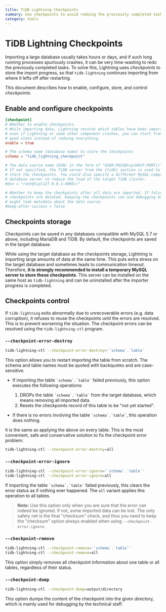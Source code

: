 ```yaml
---
title: TiDB Lightning Checkpoints
summary: Use checkpoints to avoid redoing the previously completed tasks before the crash.
category: tools
---
```


# TiDB Lightning Checkpoints

Importing a large database usually takes hours or days, and if such long running processes spuriously crashes, it can be very time-wasting to redo the previously completed tasks. To solve this, Lightning uses *checkpoints* to store the import progress, so that `tidb-lightning` continues importing from where it lefts off after restarting.

This document describes how to enable, configure, store, and control *checkpoints*.

## Enable and configure checkpoints

```toml
[checkpoint]
# Whether to enable checkpoints.
# While importing data, Lightning records which tables have been imported, so
# even if Lightning or some other component crashes, you can start from a known
# good state instead of redoing everything.
enable = true

# The schema name (database name) to store the checkpoints
schema = "tidb_lightning_checkpoint"

# The data source name (DSN) in the form of "USER:PASS@tcp(HOST:PORT)/".
# If not specified, the TiDB server from the [tidb] section is used to
# store the checkpoints. You could also specify a different MySQL-compatible
# database server to reduce the load of the target TiDB cluster.
#dsn = "root@tcp(127.0.0.1:4000)/"

# Whether to keep the checkpoints after all data are imported. If false, the
# checkpoints are deleted. Keeping the checkpoints can aid debugging but
# might leak metadata about the data source.
#keep-after-success = false
```

## Checkpoints storage

Checkpoints can be saved in any databases compatible with MySQL 5.7 or above, including MariaDB and TiDB. By default, the checkpoints are saved in the target database.

While using the target database as the checkpoints storage, Lightning is importing large amounts of data at the same time. This puts extra stress on the target database and sometimes leads to communication timeout. Therefore, **it is strongly recommended to install a temporary MySQL server to store these checkpoints**. This server can be installed on the same host as `tidb-lightning` and can be uninstalled after the importer progress is completed.

## Checkpoints control

If `tidb-lightning` exits abnormally due to unrecoverable errors (e.g. data corruption), it refuses to reuse the checkpoints until the errors are resolved. This is to prevent worsening the situation. The checkpoint errors can be resolved using the `tidb-lightning-ctl` program.

### `--checkpoint-error-destroy`

```sh
tidb-lightning-ctl --checkpoint-error-destroy='`schema`.`table`
```

This option allows you to restart importing the table from scratch. The schema and table names must be quoted with backquotes and are case-sensitive.

- If importing the table `` `schema`.`table` `` failed previously, this option executes the following operations:

    1. DROPs the table `` `schema`.`table` `` from the target database, which means removing all imported data.
    2. Resets the checkpoints record of this table to be "not yet started".

- If there is no errors involving the table `` `schema`.`table` ``, this operation does nothing.

It is the same as applying the above on every table. This is the most convenient, safe and conservative solution to fix the checkpoint error problem:

```sh
tidb-lightning-ctl --checkpoint-error-destroy=all
```

### `--checkpoint-error-ignore`

```sh
tidb-lightning-ctl --checkpoint-error-ignore='`schema`.`table`'
tidb-lightning-ctl --checkpoint-error-ignore=all
```

If importing the table `` `schema`.`table` `` failed previously, this clears the error status as if nothing ever happened. The `all` variant applies this operation to all tables.

> **Note:** Use this option only when you are sure that the error can indeed be ignored. If not, some imported data can be lost. The only safety net is the final "checksum" check, and thus you need to keep the "checksum" option always enabled when using `--checkpoint-error-ignore`.

### `--checkpoint-remove`

```sh
tidb-lightning-ctl --checkpoint-remove='`schema`.`table`'
tidb-lightning-ctl --checkpoint-remove=all
```

This option simply removes all checkpoint information about one table or all tables, regardless of their status.

### `--checkpoint-dump`

```sh
tidb-lightning-ctl --checkpoint-dump=output/directory
```

This option dumps the content of the checkpoint into the given directory, which is mainly used for debugging by the technical staff.